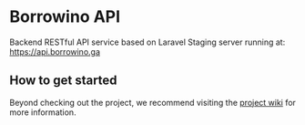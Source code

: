 # Borrowino API

Backend RESTful API service based on Laravel
Staging server running at: https://api.borrowino.ga

## How to get started
Beyond checking out the project, we recommend visiting the [project wiki](https://git.fhict.nl/I380279/borrowino-general/-/wikis/home) for more information.